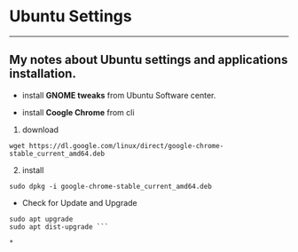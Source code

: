 # Ubuntu Settings
---
## My notes about Ubuntu settings and applications installation.

* install **GNOME tweaks** from Ubuntu Software center.

* install **Coogle Chrome** from cli 
1. download  

``` wget https://dl.google.com/linux/direct/google-chrome-stable_current_amd64.deb ```  

2. install
  
  ``` sudo dpkg -i google-chrome-stable_current_amd64.deb ```

* Check for Update and Upgrade
``` sudo apt update
sudo apt upgrade
sudo apt dist-upgrade ```

*
